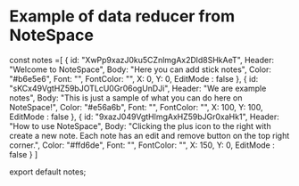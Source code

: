 # Example of data reducer from NoteSpace

const notes =[
        {
            id: "XwPp9xazJ0ku5CZnlmgAx2Dld8SHkAeT",
            Header: "Welcome to NoteSpace",
            Body: "Here you can add stick notes",
            Color: "#b6e5e6",
            Font: "",
            FontColor: "",
            X: 0,
            Y: 0,
            EditMode : false
        },
        {
            id: "sKCx49VgtHZ59bJOTLcU0Gr06ogUnDJi",
            Header: "We are example notes",
            Body: "This is just a sample of what you can do here on NoteSpace!",
            Color: "#e56a6b",
            Font: "",
            FontColor: "",
            X: 100,
            Y: 100,
            EditMode : false
        },
        {
            id: "9xazJ049VgtHlmgAxHZ59bJGr0xaHk1",
            Header: "How to use NoteSpace",
            Body: "Clicking the plus icon to the right with create a new note. Each note has an edit and remove button on the top right corner.",
            Color: "#ffd6de",
            Font: "",
            FontColor: "",
            X: 150,
            Y: 0,
            EditMode : false
        }
    ]
    
export default notes;